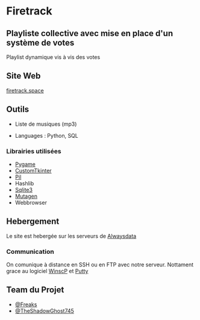 # Firetrack
Playliste collective avec mise en place d'un système de votes
---
Playlist dynamique vis à vis des votes
## Site Web
[firetrack.space](http://firetrack.space)
## Outils
* Liste de musiques (mp3) 

* Languages : Python, SQL
 ### Librairies utilisées
  * [Pygame](https://github.com/pygame/pygame)
  * [CustomTkinter](https://github.com/TomSchimansky/CustomTkinter)
  * [Pil](https://github.com/python-pillow/Pillow)
  * Hashlib
  * [Sqlite3](https://github.com/sqlite/sqlite)
  * [Mutagen](https://github.com/mutagen-io/mutagen)
  * Webbrowser
 
## Hebergement
Le site est hebergée sur les serveurs de [Alwaysdata](https://www.alwaysdata.com/fr/)
### Communication
  On comunique à distance en SSH ou en FTP avec notre serveur. Nottament grace au logiciel [WinscP](https://winscp.net/eng/download.php) et [Putty](https://www.putty.org/)
## Team du Projet

* [@Freaks](https://github.com/Hugo-Galley)
* [@TheShadowGhost745](https://github.com/TheShadowGhost745)

